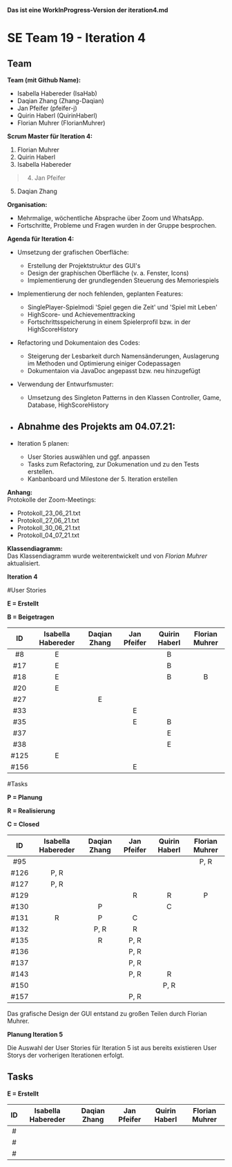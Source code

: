 **Das ist eine WorkInProgress-Version der iteration4.md**

# SE Team 19 - Iteration 4

## Team

**Team (mit Github Name):**
- Isabella Habereder (IsaHab)
- Daqian Zhang (Zhang-Daqian)
- Jan Pfeifer (pfeifer-j)
- Quirin Haberl (QuirinHaberl)
- Florian Muhrer (FlorianMuhrer)


**Scrum Master für Iteration 4:**
1. Florian Muhrer
2. Quirin Haberl
3. Isabella Habereder
> 4. Jan Pfeifer
5. Daqian Zhang


**Organisation:**
- Mehrmalige, wöchentliche Absprache über Zoom und WhatsApp.
- Fortschritte, Probleme und Fragen wurden in der Gruppe besprochen. 


**Agenda für Iteration 4:**
- Umsetzung der grafischen Oberfläche:
	- Erstellung der Projektstruktur des GUI's
	- Design der graphischen Oberfläche (v. a. Fenster, Icons)
	- Implementierung der grundlegenden Steuerung des Memoriespiels
  
- Implementierung der noch fehlenden, geplanten Features:
 	- SinglePlayer-Spielmodi 'Spiel gegen die Zeit' und 'Spiel mit Leben' 
	- HighScore- und Achievementtracking
	- Fortschrittsspeicherung in einem Spielerprofil bzw. in der HighScoreHistory
  
- Refactoring und Dokumentaion des Codes:
	- Steigerung der Lesbarkeit durch Namensänderungen, Auslagerung im Methoden und Optimierung einiger Codepassagen
	- Dokumentaion via JavaDoc angepasst bzw. neu hinzugefügt
  
- Verwendung der Entwurfsmuster:
	- Umsetzung des Singleton Patterns in den Klassen Controller, Game, Database, HighScoreHistory
  
- Abnahme des Projekts am 04.07.21:
	-
  
- Iteration 5 planen:  
	- User Stories auswählen und ggf. anpassen  
	- Tasks zum Refactoring, zur Dokumenation und zu den Tests erstellen.
	- Kanbanboard und Milestone der 5. Iteration erstellen



**Anhang:**  
Protokolle der Zoom-Meetings:
- Protokoll_23_06_21.txt
- Protokoll_27_06_21.txt
- Protokoll_30_06_21.txt
- Protokoll_04_07_21.txt


**Klassendiagramm:**  
Das Klassendiagramm wurde weiterentwickelt und von *Florian Muhrer* aktualisiert.


**Iteration 4**

#User Stories

**E = Erstellt**

**B = Beigetragen**

| ID | Isabella Habereder | Daqian Zhang | Jan Pfeifer | Quirin Haberl | Florian Muhrer|
|:---:|:------------:|:------------:|:------------:|:------------:|:------------:|
| #8 |E|||B||
| #17 |E|||B|
| #18 |E|||B|B|
| #20 |E|||||
| #27 ||E||||
| #33 |||E|||
| #35 |||E|B||
| #37 ||||E||
| #38 ||||E||
| #125 |E|||||
| #156 |||E|||


#Tasks

**P = Planung**

**R = Realisierung**

**C = Closed**

| ID | Isabella Habereder | Daqian Zhang | Jan Pfeifer | Quirin Haberl | Florian Muhrer|
|:---:|:------------:|:------------:|:------------:|:------------:|:------------:|
| #95  |||||P, R|
| #126 |P, R|||||
| #127 |P, R|||||
| #129 |||R|R|P|
| #130 ||P||C||
| #131 |R|P|C|||
| #132 ||P, R|R|||
| #135 ||R|P, R|||
| #136 |||P, R|||
| #137 |||P, R|||
| #143 |||P, R|R||
| #150 ||||P, R||
| #157 |||P, R|||

Das grafische Design der GUI entstand zu großen Teilen durch Florian Muhrer.


**Planung Iteration 5**

Die Auswahl der User Stories für Iteration 5 ist aus bereits existieren User Storys der vorherigen Iterationen erfolgt.

## Tasks

**E = Erstellt**

| ID | Isabella Habereder | Daqian Zhang | Jan Pfeifer | Quirin Haberl | Florian Muhrer|
|:---:|:------------:|:------------:|:------------:|:------------:|:------------:|
| # ||||||
| # ||||||
| # ||||||
